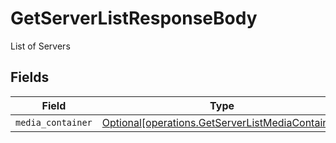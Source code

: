 # GetServerListResponseBody

List of Servers


## Fields

| Field                                                                                                      | Type                                                                                                       | Required                                                                                                   | Description                                                                                                |
| ---------------------------------------------------------------------------------------------------------- | ---------------------------------------------------------------------------------------------------------- | ---------------------------------------------------------------------------------------------------------- | ---------------------------------------------------------------------------------------------------------- |
| `media_container`                                                                                          | [Optional[operations.GetServerListMediaContainer]](../../models/operations/getserverlistmediacontainer.md) | :heavy_minus_sign:                                                                                         | N/A                                                                                                        |